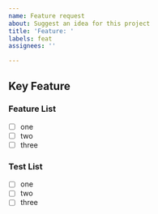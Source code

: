 ```yaml
---
name: Feature request
about: Suggest an idea for this project
title: 'Feature: '
labels: feat
assignees: ''

---
```


## Key Feature

<!--요약 정리-->

### Feature List

- [ ] one
- [ ] two
- [ ] three

<!--### Considerations-->

<!--필요 시 주석을 제거하고 작성해 주세요-->

### Test List

- [ ] one
- [ ] two
- [ ] three
